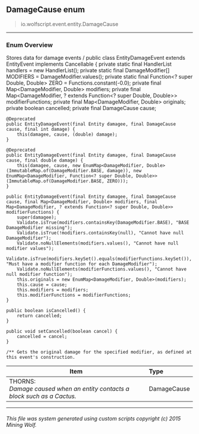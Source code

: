 ## DamageCause __enum__

>io.wolfscript.event.entity.DamageCause

---

### Enum Overview

Stores data for damage events /
public class EntityDamageEvent extends EntityEvent implements Cancellable {
    private static final HandlerList handlers = new HandlerList();
    private static final DamageModifier[] MODIFIERS = DamageModifier.values();
    private static final Function<? super Double, Double> ZERO = Functions.constant(-0.0);
    private final Map<DamageModifier, Double> modifiers;
    private final Map<DamageModifier, ? extends Function<? super Double, Double>> modifierFunctions;
    private final Map<DamageModifier, Double> originals;
    private boolean cancelled;
    private final DamageCause cause;

    @Deprecated
    public EntityDamageEvent(final Entity damagee, final DamageCause cause, final int damage) {
        this(damagee, cause, (double) damage);
    }

    @Deprecated
    public EntityDamageEvent(final Entity damagee, final DamageCause cause, final double damage) {
        this(damagee, cause, new EnumMap<DamageModifier, Double>(ImmutableMap.of(DamageModifier.BASE, damage)), new EnumMap<DamageModifier, Function<? super Double, Double>>(ImmutableMap.of(DamageModifier.BASE, ZERO)));
    }

    public EntityDamageEvent(final Entity damagee, final DamageCause cause, final Map<DamageModifier, Double> modifiers, final Map<DamageModifier, ? extends Function<? super Double, Double>> modifierFunctions) {
        super(damagee);
        Validate.isTrue(modifiers.containsKey(DamageModifier.BASE), "BASE DamageModifier missing");
        Validate.isTrue(!modifiers.containsKey(null), "Cannot have null DamageModifier");
        Validate.noNullElements(modifiers.values(), "Cannot have null modifier values");
        Validate.isTrue(modifiers.keySet().equals(modifierFunctions.keySet()), "Must have a modifier function for each DamageModifier");
        Validate.noNullElements(modifierFunctions.values(), "Cannot have null modifier function");
        this.originals = new EnumMap<DamageModifier, Double>(modifiers);
        this.cause = cause;
        this.modifiers = modifiers;
        this.modifierFunctions = modifierFunctions;
    }

    public boolean isCancelled() {
        return cancelled;
    }

    public void setCancelled(boolean cancel) {
        cancelled = cancel;
    }

    /** Gets the original damage for the specified modifier, as defined at this event's construction.

Item | Type   
--- | :--- 
THORNS: <br> _Damage caused when an entity contacts a block such as a Cactus._ | DamageCause



---



###### This file was system generated using custom scripts copyright (c) 2015 Mining Wolf.
	

